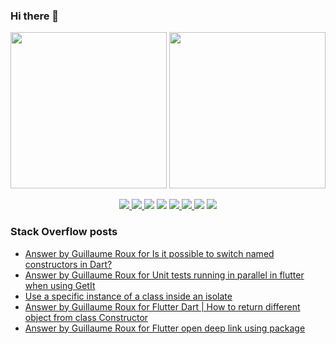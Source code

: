 ### Hi there 👋

<p align="left">
 <a>
  <img height="250em" src="https://github-readme-stats.vercel.app/api?username=TesteurManiak&theme=tokyonight" />
  <a href="https://stackoverflow.com/users/9942346/testeur-maniak">
   <img height="250em" src="https://github-readme-stackoverflow.vercel.app/?userID=9942346&theme=dark" />
  </a>
 </a>
</p>

<p align="center">
 <a href="https://pub.dev/publishers/rouxguillau.me/packages">
  <img src="https://img.shields.io/badge/dart-%230175C2.svg?&style=for-the-badge&logo=dart&logoColor=white"/>
 </a>
 <a href="https://pub.dev/publishers/rouxguillau.me/packages">
  <img src="https://img.shields.io/badge/Flutter%20-%2302569B.svg?&style=for-the-badge&logo=Flutter&logoColor=white" />
 </a>
 <img src="https://img.shields.io/badge/swift-%23FA7343.svg?&style=for-the-badge&logo=swift&logoColor=white"/>
 <img src="https://img.shields.io/badge/git%20-%23F05033.svg?&style=for-the-badge&logo=git&logoColor=white"/>
 <a href="https://gitlab.com/G_Roux">
  <img src="https://img.shields.io/badge/gitlab%20-%23181717.svg?&style=for-the-badge&logo=gitlab&logoColor=white"/>
 </a>
 <a href="https://github.com/TesteurManiak">
  <img src="https://img.shields.io/badge/github%20-%23121011.svg?&style=for-the-badge&logo=github&logoColor=white"/>
 </a>
 <img src="https://img.shields.io/badge/firebase%20-%23039BE5.svg?&style=for-the-badge&logo=firebase"/>
 <a href="https://www.linkedin.com/in/guillaume2-roux/">
  <img src="https://img.shields.io/badge/linkedin%20-%230077B5.svg?&style=for-the-badge&logo=linkedin&logoColor=white"/>
 </a>
</p>

### Stack Overflow posts

<!-- STACKOVERFLOW:START -->
- [Answer by Guillaume Roux for Is it possible to switch named constructors in Dart?](https://stackoverflow.com/questions/70118544/is-it-possible-to-switch-named-constructors-in-dart/70119341#70119341)
- [Answer by Guillaume Roux for Unit tests running in parallel in flutter when using GetIt](https://stackoverflow.com/questions/70098708/unit-tests-running-in-parallel-in-flutter-when-using-getit/70119169#70119169)
- [Use a specific instance of a class inside an isolate](https://stackoverflow.com/questions/70070076/use-a-specific-instance-of-a-class-inside-an-isolate)
- [Answer by Guillaume Roux for Flutter Dart | How to return different object from class Constructor](https://stackoverflow.com/questions/69941549/flutter-dart-how-to-return-different-object-from-class-constructor/69944946#69944946)
- [Answer by Guillaume Roux for Flutter open deep link using package](https://stackoverflow.com/questions/69875612/flutter-open-deep-link-using-package/69930441#69930441)
<!-- STACKOVERFLOW:END -->
